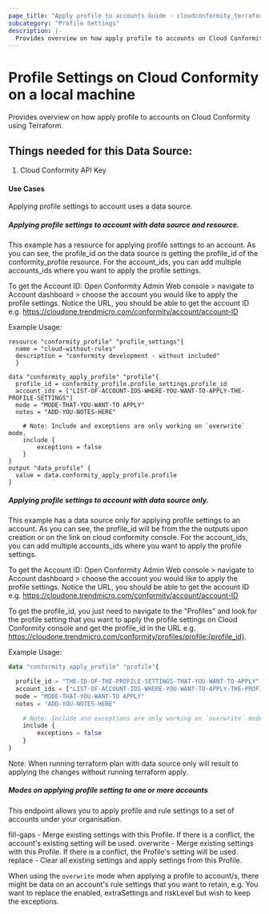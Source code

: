 ```yaml
---
page_title: "Apply profile to accounts Guide - cloudconformity_terraform"
subcategory: "Profile Settings"
description: |-
  Provides overview on how apply profile to accounts on Cloud Conformity using Terraform.
---
```


# Profile Settings on Cloud Conformity on a local machine
  Provides overview on how apply profile to accounts on Cloud Conformity using Terraform.

## Things needed for this Data Source:
1. Cloud Conformity API Key

#### Use Cases
Applying profile settings to account uses a data source.

##### Applying profile settings to account with data source and resource.
This example has a resource for applying profile settings to an account. As you can see, the profile_id on the data source is getting the profile_id of the conformity_profile resource. For the account_ids, you can add multiple accounts_ids where you want to apply the profile settings.

To get the Account ID:
Open Conformity Admin Web console > navigate to Account dashboard > choose the account you would like to apply the profile settings.
Notice the URL, you should be able to get the account ID e.g. https://cloudone.trendmicro.com/conformity/account/account-ID

Example Usage:

```
resource "conformity_profile" "profile_settings"{
  name = "cloud-without-rules"
  description = "conformity development - without included"
  }

data "conformity_apply_profile" "profile"{
  profile_id = conformity_profile.profile_settings.profile_id
  account_ids = ["LIST-OF-ACCOUNT-IDS-WHERE-YOU-WANT-TO-APPLY-THE-PROFILE-SETTINGS"]
  mode = "MODE-THAT-YOU-WANT-TO APPLY"
  notes = "ADD-YOU-NOTES-HERE"

    # Note: Include and exceptions are only working on `overwrite` mode.
    include {
        exceptions = false
    }
}
output "data_profile" {
  value = data.conformity_apply_profile.profile
}
```

##### Applying profile settings to account with data source only.
This example has a data source only for applying profile settings to an account. As you can see, the profile_id will be from the the outputs upon creation or on the link on cloud conformity console. For the account_ids, you can add multiple accounts_ids where you want to apply the profile settings.

To get the Account ID:
Open Conformity Admin Web console > navigate to Account dashboard > choose the account you would like to apply the profile settings.
Notice the URL, you should be able to get the account ID e.g. https://cloudone.trendmicro.com/conformity/account/account-ID

To get the profile_id, you just need to navigate to the "Profiles" and look for the profile setting that you want to apply the profile settings on Cloud Conformity console and get the profile_id in the URL e.g. https://cloudone.trendmicro.com/conformity/profiles/profile:{profile_id}.

Example Usage:

```terraform
data "conformity_apply_profile" "profile"{

  profile_id = "THE-ID-OF-THE-PROFILE-SETTINGS-THAT-YOU-WANT-TO-APPLY"
  account_ids = ["LIST-OF-ACCOUNT-IDS-WHERE-YOU-WANT-TO-APPLY-THE-PROFILE-SETTINGS"]
  mode = "MODE-THAT-YOU-WANT-TO APPLY"
  notes = "ADD-YOU-NOTES-HERE"

    # Note: Include and exceptions are only working on `overwrite` mode.
    include {
        exceptions = false
    }
}
```
Note: When running terraform plan with data source only will result to applying the changes without running terraform apply.

##### Modes on applying profile setting to one or more accounts

This endpoint allows you to apply profile and rule settings to a set of accounts under your organisation.

fill-gaps -	Merge existing settings with this Profile. If there is a conflict, the account's existing setting will be used.
overwrite	- Merge existing settings with this Profile. If there is a conflict, the Profile's setting will be used.
replace	- Clear all existing settings and apply settings from this Profile.

When using the `overwrite` mode when applying a profile to account/s, there might be data on an account's rule settings that you want to retain, e.g. You want to replace the enabled, extraSettings and riskLevel but wish to keep the exceptions.